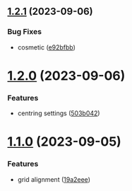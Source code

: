 ## [1.2.1](https://github.com/petermihailov/metronome/compare/v1.2.0...v1.2.1) (2023-09-06)


### Bug Fixes

* cosmetic ([e92bfbb](https://github.com/petermihailov/metronome/commit/e92bfbb30184be8c8caf6cea8bee3f97a389ea02))



# [1.2.0](https://github.com/petermihailov/metronome/compare/v1.1.0...v1.2.0) (2023-09-06)


### Features

* centring settings ([503b042](https://github.com/petermihailov/metronome/commit/503b0424f75c58d829c17a6f10c74ca0345da9c0))



# [1.1.0](https://github.com/petermihailov/metronome/compare/19a2eeeca90a74beef39f5f7cd70f9aec552a9cf...v1.1.0) (2023-09-05)


### Features

* grid alignment ([19a2eee](https://github.com/petermihailov/metronome/commit/19a2eeeca90a74beef39f5f7cd70f9aec552a9cf))




